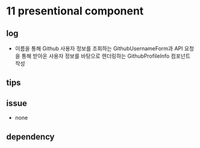 # 11 presentional component

## log

- 이름을 통해 Github 사용자 정보를 조회하는 GithubUsernameForm과 API 요청을 통해 받아온 사용자 정보를 바탕으로 렌더링하는 GithubProfileInfo 컴포넌트 작성

## tips

## issue

- none

## dependency
